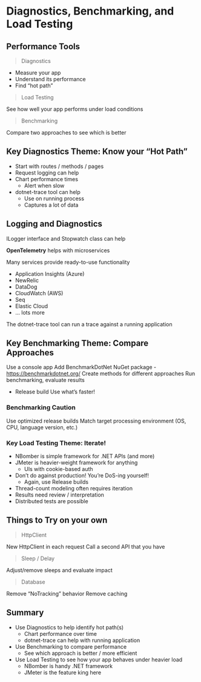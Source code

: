 # Diagnostics, Benchmarking, and Load Testing

## Performance Tools

> Diagnostics

- Measure your app 
- Understand its performance
- Find “hot path”

> Load Testing

See how well your app performs under load conditions

> Benchmarking

Compare two approaches to see which is better

## Key Diagnostics Theme: Know your “Hot Path”

- Start with routes / methods / pages
- Request logging can help
- Chart performance times
  - Alert when slow
- dotnet-trace tool can help
    - Use on running process
    - Captures a lot of data

## Logging and Diagnostics

ILogger interface and Stopwatch class can help

**OpenTelemetry** helps with microservices

Many services provide ready-to-use functionality
- Application Insights (Azure)
- NewRelic
- DataDog
- CloudWatch (AWS)
- Seq
- Elastic Cloud
- … lots more

The dotnet-trace tool can run a trace against a running application

## Key Benchmarking Theme: Compare Approaches

Use a console app
Add BenchmarkDotNet NuGet package - https://benchmarkdotnet.org/
Create methods for different approaches 
Run benchmarking, evaluate results
- Release build
Use what’s faster!

### Benchmarking Caution

Use optimized release builds
Match target processing environment (OS, CPU, language version, etc.)

### Key Load Testing Theme: Iterate!

-   NBomber is simple framework for .NET APIs (and more)
-   JMeter is heavier-weight framework for anything
    - UIs with cookie-based auth
-   Don’t do against production! You’re DoS-ing yourself!
    - Again, use Release builds
-   Thread-count modeling often requires iteration
-   Results need review / interpretation
-   Distributed tests are possible

## Things to Try on your own

> HttpClient

New HttpClient in each request
Call a second API that you have

> Sleep / Delay

Adjust/remove sleeps and evaluate impact

> Database

Remove “NoTracking” behavior
Remove caching

## Summary

- Use Diagnostics to help identify hot path(s)
    - Chart performance over time
    - dotnet-trace can help with running application
- Use Benchmarking to compare performance
    - See which approach is better / more efficient
- Use Load Testing to see how your app behaves under heavier load
    - NBomber is handy .NET framework
    - JMeter is the feature king here